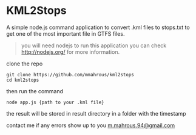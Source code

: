 # KML2Stops
A simple node.js command application to convert .kml files to stops.txt to get one of the most important file in GTFS files.
> you will need nodejs to run this application you can check http://nodejs.org/ for more information.

clone the repo
```
git clone https://github.com/mmahrous/kml2stops
cd kml2stops
```
then run the command 
````
node app.js {path to your .kml file}
````
the result will be stored in result directory in a folder with the timestamp

contact me if any errors show up to you m.mahrous.94@gmail.com
